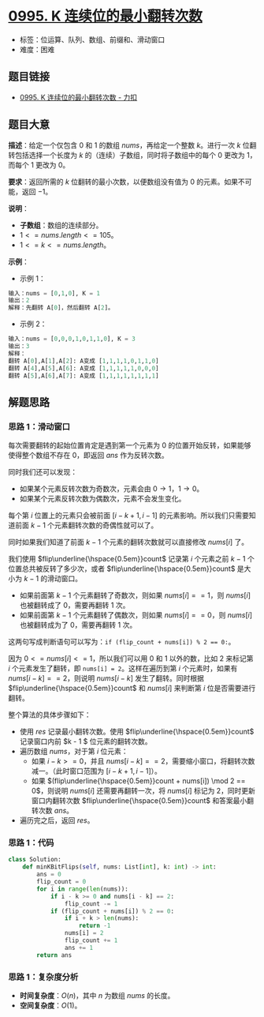 # [0995. K 连续位的最小翻转次数](https://leetcode.cn/problems/minimum-number-of-k-consecutive-bit-flips/)

- 标签：位运算、队列、数组、前缀和、滑动窗口
- 难度：困难

## 题目链接

- [0995. K 连续位的最小翻转次数 - 力扣](https://leetcode.cn/problems/minimum-number-of-k-consecutive-bit-flips/)

## 题目大意

**描述**：给定一个仅包含 $0$ 和 $1$ 的数组 $nums$，再给定一个整数 $k$。进行一次 $k$ 位翻转包括选择一个长度为 $k$ 的（连续）子数组，同时将子数组中的每个 $0$ 更改为 $1$，而每个 $1$ 更改为 $0$。

**要求**：返回所需的 $k$ 位翻转的最小次数，以便数组没有值为 $0$ 的元素。如果不可能，返回 $-1$。

**说明**：

- **子数组**：数组的连续部分。
- $1 <= nums.length <= 105$。
- $1 <= k <= nums.length$。

**示例**：

- 示例 1：

```python
输入：nums = [0,1,0], K = 1
输出：2
解释：先翻转 A[0]，然后翻转 A[2]。
```

- 示例 2：

```python
输入：nums = [0,0,0,1,0,1,1,0], K = 3
输出：3
解释：
翻转 A[0],A[1],A[2]: A变成 [1,1,1,1,0,1,1,0]
翻转 A[4],A[5],A[6]: A变成 [1,1,1,1,1,0,0,0]
翻转 A[5],A[6],A[7]: A变成 [1,1,1,1,1,1,1,1]
```

## 解题思路

### 思路 1：滑动窗口

每次需要翻转的起始位置肯定是遇到第一个元素为 $0$ 的位置开始反转，如果能够使得整个数组不存在 $0$，即返回 $ans$ 作为反转次数。

同时我们还可以发现：

- 如果某个元素反转次数为奇数次，元素会由 $0 \rightarrow 1$，$1 \rightarrow 0$。
- 如果某个元素反转次数为偶数次，元素不会发生变化。

每个第 $i$ 位置上的元素只会被前面 $[i - k + 1, i - 1]$ 的元素影响。所以我们只需要知道前面 $k - 1$ 个元素翻转次数的奇偶性就可以了。

同时如果我们知道了前面 $k - 1$ 个元素的翻转次数就可以直接修改 $nums[i]$ 了。

我们使用 $flip\underline{\hspace{0.5em}}count$ 记录第 $i$ 个元素之前 $k - 1$ 个位置总共被反转了多少次，或者 $flip\underline{\hspace{0.5em}}count$ 是大小为 $k - 1$ 的滑动窗口。

- 如果前面第 $k - 1$ 个元素翻转了奇数次，则如果 $nums[i] == 1$，则 $nums[i]$ 也被翻转成了 $0$，需要再翻转 $1$ 次。
- 如果前面第 $k - 1$ 个元素翻转了偶数次，则如果 $nums[i] == 0$，则 $nums[i]$ 也被翻转成为了 $0$，需要再翻转 $1$ 次。

这两句写成判断语句可以写为：`if (flip_count + nums[i]) % 2 == 0:`。

因为 $0 <= nums[i] <= 1$，所以我们可以用 $0$ 和 $1$ 以外的数，比如 $2$ 来标记第 $i$ 个元素发生了翻转，即 `nums[i] = 2`。这样在遍历到第 $i$ 个元素时，如果有 $nums[i - k] == 2$，则说明 $nums[i - k]$ 发生了翻转。同时根据 $flip\underline{\hspace{0.5em}}count$ 和 $nums[i]$ 来判断第 $i$ 位是否需要进行翻转。

整个算法的具体步骤如下：

- 使用 $res$ 记录最小翻转次数。使用 $flip\underline{\hspace{0.5em}}count$ 记录窗口内前 $k - 1 $ 位元素的翻转次数。
- 遍历数组 $nums$，对于第 $i$ 位元素：
  - 如果 $i - k >= 0$，并且 $nums[i - k] == 2$，需要缩小窗口，将翻转次数减一。（此时窗口范围为 $[i - k + 1, i - 1]$）。
  - 如果 $(flip\underline{\hspace{0.5em}}count + nums[i]) \mod 2 == 0$，则说明 $nums[i]$ 还需要再翻转一次，将 $nums[i]$ 标记为 $2$，同时更新窗口内翻转次数 $flip\underline{\hspace{0.5em}}count$ 和答案最小翻转次数 $ans$。
- 遍历完之后，返回 $res$。

### 思路 1：代码

```python
class Solution:
    def minKBitFlips(self, nums: List[int], k: int) -> int:
        ans = 0
        flip_count = 0
        for i in range(len(nums)):
            if i - k >= 0 and nums[i - k] == 2:
                flip_count -= 1
            if (flip_count + nums[i]) % 2 == 0:
                if i + k > len(nums):
                    return -1
                nums[i] = 2
                flip_count += 1
                ans += 1
        return ans
```

### 思路 1：复杂度分析

- **时间复杂度**：$O(n)$，其中 $n$ 为数组 $nums$ 的长度。
- **空间复杂度**：$O(1)$。

